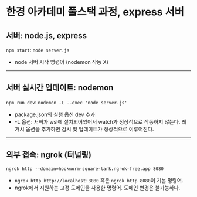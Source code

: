 # 한경 아카데미 풀스택 과정, express 서버

## 서버: node.js, express
`npm start`: `node server.js`
- node 서버 시작 명령어 (nodemon 작동 X)

<hr>

## 서버 실시간 업데이트: nodemon
`npm run dev`: `nodemon -L --exec 'node server.js'`
- package.json의 실행 옵션 dev 추가
- -L 옵션: 서버가 wsl에 설치되어있어서 watch가 정상적으로 작동하지 않는다. 레거시 옵션을 추가하면 감시 및 업데이트가 정상적으로 이루어진다.

<hr>

## 외부 접속: ngrok (터널링)
`ngrok http --domain=hookworm-square-lark.ngrok-free.app 8080`
- `ngrok http http://localhost:8080` 혹은 `ngrok http 8080`이 기본 명령어.
- ngrok에서 지원하는 고정 도메인을 사용한 명령어. 도메인 변경은 불가능하다.